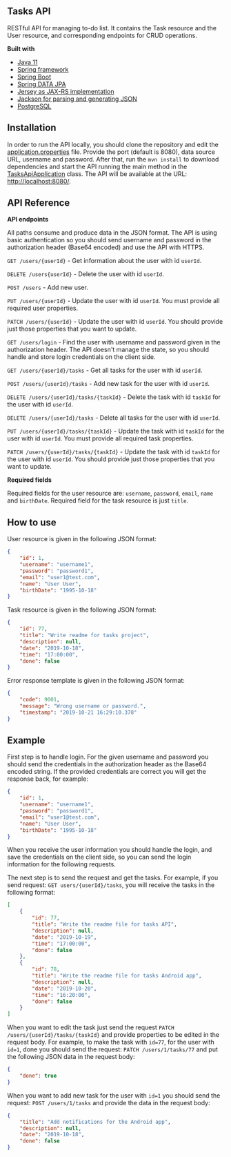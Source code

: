 ## Tasks API
RESTful API for managing to-do list. It contains the Task resource and the User resource, and corresponding endpoints for CRUD operations.

<b>Built with</b>
- [Java 11](https://adoptopenjdk.net/?variant=openjdk11&jvmVariant=hotspot)
- [Spring framework](https://spring.io/projects/spring-framework)
- [Spring Boot](https://spring.io/projects/spring-boot)
- [Spring DATA JPA](https://spring.io/projects/spring-data-jpa)
- [Jersey as JAX-RS implementation](https://eclipse-ee4j.github.io/jersey/)
- [Jackson for parsing and generating JSON](https://github.com/FasterXML/jackson)
- [PostgreSQL](https://www.postgresql.org/)

## Installation
In order to run the API locally, you should clone the repository and edit the [application.properties](src/main/resources/application.properties) file. Provide the port (default is 8080), data source URL, username and password. After that, run the `mvn install` to download dependencies and start the API running the main method in the [TasksApiApplication](src/main/java/rs/rnk/tasks/rest/TasksApiApplication.java) class. The API will be available at the URL: [http://localhost:8080/](http://localhost:8080/).

## API Reference

**API endpoints**

All paths consume and produce data in the JSON format. The API is using basic authentication so you should send username and password in the authorization header (Base64 encoded) and use the API with HTTPS.

`GET /users/{userId}` - Get information about the user with id `userId`.

`DELETE /users{userId}` - Delete the user with id `userId`.

`POST /users` - Add new user.

`PUT /users/{userId}` - Update the user with id `userId`. You must provide all required user properties.

`PATCH /users/{userId}` - Update the user with id `userId`. You should provide just those properties that you want to update.

`GET /users/login` - Find the user with username and password given in the authorization header. The API doesn't manage the state, so you should handle and store login credentials on the client side.

`GET /users/{userId}/tasks` - Get all tasks for the user with id `userId`.

`POST /users/{userId}/tasks` - Add new task for the user with id `userId`.

`DELETE /users/{userId}/tasks/{taskId}` - Delete the task with id `taskId` for the user with id `userId`.

`DELETE /users/{userId}/tasks` - Delete all tasks for the user with id `userId`.

`PUT /users/{userId}/tasks/{taskId}` - Update the task with id `taskId` for the user with id `userId`. You must provide all required task properties.

`PATCH /users/{userId}/tasks/{taskId}` - Update the task with id `taskId` for the user with id `userId`. You should provide just those properties that you want to update.

**Required fields**

Required fields for the user resource are: `username`, `password`, `email`, `name` and `birthDate`. Required field for the task resource is just `title`.

## How to use

User resource is given in the following JSON format:

```json
{
    "id": 1,
    "username": "username1",
    "password": "password1",
    "email": "user1@test.com",
    "name": "User User",
    "birthDate": "1995-10-18"
}
```

Task resource is given in the following JSON format:

```json
{
    "id": 77,
    "title": "Write readme for tasks project",
    "description": null,
    "date": "2019-10-18",
    "time": "17:00:00",
    "done": false
}
```

Error response template is given in the following JSON format:

```json
{
    "code": 9001,
    "message": "Wrong username or password.",
    "timestamp": "2019-10-21 16:29:10.378"
}
```

## Example

First step is to handle login. For the given username and password you should send the credentials in the authorization header as the Base64 encoded string. If the provided credentials are correct you will get the response back, for example:



```json
{
    "id": 1,
    "username": "username1",
    "password": "password1",
    "email": "user1@test.com",
    "name": "User User",
    "birthDate": "1995-10-18"
}
```

When you receive the user information you should handle the login, and save the credentials on the client side, so you can send the login information for the following requests.

The next step is to send the request and get the tasks. For example, if you send request: `GET users/{userId}/tasks`, you will receive the tasks in the following format:



```json
[
    {
        "id": 77,
        "title": "Write the readme file for tasks API",
        "description": null,
        "date": "2019-10-19",
        "time": "17:00:00",
        "done": false
    },
    {
        "id": 78,
        "title": "Write the readme file for tasks Android app",
        "description": null,
        "date": "2019-10-20",
        "time": "16:20:00",
        "done": false
    }
]
```

When you want to edit the task just send the request `PATCH /users/{userId}/tasks/{taskId}` and provide properties to be edited in the request body. For example, to make the task with `id=77`, for the user with `id=1`, done you should send the request: `PATCH /users/1/tasks/77` and put the following JSON data in the request body:

```json
{
	"done": true
}
```

When you want to add new task for the user with `id=1` you should send the request: `POST /users/1/tasks` and provide the data in the request body:

```json
{
    "title": "Add notifications for the Android app",
    "description": null,
    "date": "2019-10-18",
    "done": false
}
```